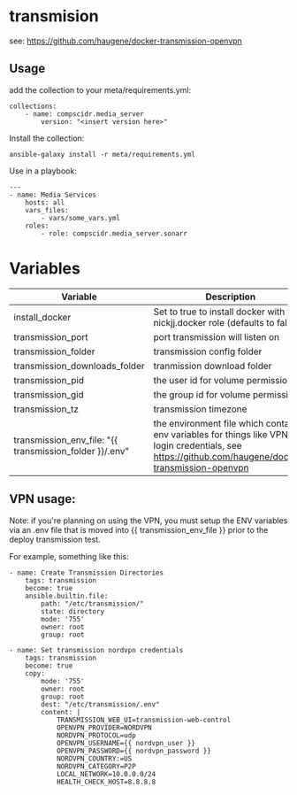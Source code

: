 # transmision
see: https://github.com/haugene/docker-transmission-openvpn

## Usage
add the collection to your meta/requirements.yml:
```
collections:
    - name: compscidr.media_server
        version: "<insert version here>"
```

Install the collection:
```
ansible-galaxy install -r meta/requirements.yml
```

Use in a playbook:
```
---
- name: Media Services
    hosts: all
    vars_files:
        - vars/some_vars.yml
    roles:
        - role: compscidr.media_server.sonarr
```

# Variables
Variable                                | Description
--------------------------------------- | ------------------------------------------------------------------------------------------------------------------------------------------------------------------------------------------------------
install_docker                          | Set to true to install docker with the nickjj.docker role (defaults to false)
transmission_port                       | port transmission will listen on
transmission_folder                     | transmission config folder
transmission_downloads_folder           | tranmission download folder
transmission_pid                        | the user id for volume permissions
transmission_gid                        | the group id for volume permissions
transmission_tz                         | transmission timezone
transmission_env_file: "{{ transmission_folder }}/.env" | the environment file which contains env variables for things like VPN login credentials, see https://github.com/haugene/docker-transmission-openvpn

## VPN usage:
Note: if you're planning on using the VPN, you must setup the ENV variables via an .env file that
is moved into {{ transmission_env_file }} prior to the deploy transmission test.

For example, something like this:
```
- name: Create Transmission Directories
    tags: transmission
    become: true
    ansible.builtin.file:
        path: "/etc/transmission/"
        state: directory
        mode: '755'
        owner: root
        group: root

- name: Set transmission nordvpn credentials
    tags: transmission
    become: true
    copy:
        mode: '755'
        owner: root
        group: root
        dest: "/etc/transmission/.env"
        content: |
            TRANSMISSION_WEB_UI=transmission-web-control
            OPENVPN_PROVIDER=NORDVPN
            NORDVPN_PROTOCOL=udp
            OPENVPN_USERNAME={{ nordvpn_user }}
            OPENVPN_PASSWORD={{ nordvpn_password }}
            NORDVPN_COUNTRY:=US
            NORDVPN_CATEGORY=P2P
            LOCAL_NETWORK=10.0.0.0/24
            HEALTH_CHECK_HOST=8.8.8.8
```